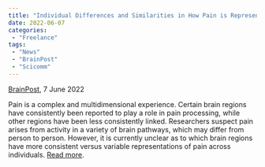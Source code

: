 ```yaml
---
title: "Individual Differences and Similarities in How Pain is Represented in the Brain"
date: 2022-06-07
categories:
 - "Freelance"
tags:
 - "News"
 - "BrainPost" 
 - "Scicomm"
---
```


<!--more-->

[BrainPost](https://www.brainpost.co/), 7 June 2022

Pain is a complex and multidimensional experience. Certain brain regions have consistently been reported to play a role in pain processing, while other regions have been less consistently linked. Researchers suspect pain arises from activity in a variety of brain pathways, which may differ from person to person. However, it is currently unclear as to which brain regions have more consistent versus variable representations of pain across individuals. [Read more](https://www.brainpost.co/weekly-brainpost/2022/6/7/individual-differences-in-how-pain-is-represented-in-the-brain). 